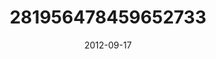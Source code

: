 ---
title: "281956478459652733"
image: "2012-09-17 07.44.13 281956478459652733_46248401"
date: "2012-09-17"
type: "photo"
---